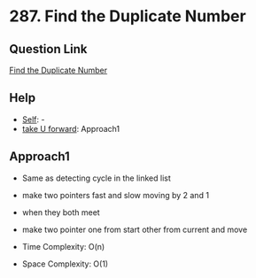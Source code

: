 
# 287. Find the Duplicate Number


## Question Link

[Find the Duplicate Number](https://www.youtube.com/watch?v=32Ll35mhWg0)

## Help

- [Self](#): -
- [take U forward](https://www.youtube.com/watch?v=32Ll35mhWg0): Approach1


## Approach1

- Same as detecting cycle in the linked list

- make two pointers fast and slow moving by 2 and 1

- when they both meet

- make two pointer one from start other from current and move

- Time Complexity: O(n)

- Space Complexity: O(1)
